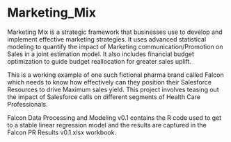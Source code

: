 # Marketing_Mix

Marketing Mix is a strategic framework that businesses use to develop and implement effective marketing strategies. It uses advanced statistical modeling to quantify the impact of Marketing communication/Promotion on Sales in a joint estimation model. It also includes financial budget optimization to guide budget reallocation for greater sales uplift.

This is a working example of one such fictional pharma brand called Falcon which needs to know how effectively can they position their Salesforce Resources to drive Maximum sales yield. This project involves teasing out the impact of Salesforce calls on different segments of Health Care Professionals.

Falcon Data Processing and Modeling v0.1 contains the R code used to get to a stable linear regression model and the results are captured in the Falcon PR Results v0.1.xlsx workbook.
